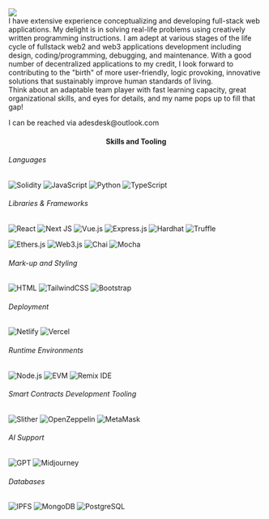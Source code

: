<img src="https://readme-typing-svg.herokuapp.com?size=35&duration=5500&color=164C78&vCenter=true&center=true&width=600&lines=Meet+Adeola+David+A.;A+Full+Stack+Solidity+Developer">

<br>
I have extensive experience conceptualizing and developing full-stack web applications. My delight is in solving real-life problems using creatively written programming instructions. I am adept at various stages of the life cycle of fullstack web2 and web3 applications development including design, coding/programming, debugging, and maintenance. With a good number of decentralized applications to my credit, I look forward to contributing to the "birth" of more user-friendly, logic provoking, innovative solutions that sustainably improve human standards of living.
<br>
Think about an adaptable team player with fast learning capacity, great organizational skills, and eyes for details, and my name pops up to fill that gap! </p>
<p>
I can be reached via adesdesk@outlook.com
</p>

<h4 align="center">Skills and Tooling</h4>

###### Languages 
![Solidity](https://img.shields.io/badge/Solidity-%23363636.svg?style=for-the-badge&logo=solidity&logoColor=white) ![JavaScript](https://img.shields.io/badge/JavaScript-%23F7DF1E.svg?style=for-the-badge&logo=javascript&logoColor=black) ![Python](https://img.shields.io/badge/python-3670A0?style=for-the-badge&logo=python&logoColor=ffdd54) ![TypeScript](https://img.shields.io/badge/typescript-%23007ACC.svg?style=for-the-badge&logo=typescript&logoColor=white)

###### Libraries & Frameworks

![React](https://img.shields.io/badge/react-%2320232a.svg?style=for-the-badge&logo=react&logoColor=%2361DAFB) ![Next JS](https://img.shields.io/badge/Next-black?style=for-the-badge&logo=next.js&logoColor=white) ![Vue.js](https://img.shields.io/badge/Vue.js-%234FC08D.svg?style=for-the-badge&logo=vue.js&logoColor=white) ![Express.js](https://img.shields.io/badge/Express.js-%23000000.svg?style=for-the-badge&logo=express&logoColor=white) ![Hardhat](https://img.shields.io/badge/Hardhat-%232F4F4F.svg?style=for-the-badge&logo=hardhat&logoColor=white) ![Truffle](https://img.shields.io/badge/Truffle-%234F408E.svg?style=for-the-badge&logo=truffle&logoColor=white)


![Ethers.js](https://img.shields.io/badge/Ethers.js-%234CAF50.svg?style=for-the-badge&logo=ethereum&logoColor=white) ![Web3.js](https://img.shields.io/badge/Web3.js-%23334959.svg?style=for-the-badge&logo=ethereum&logoColor=white) ![Chai](https://img.shields.io/badge/Chai-%23F6ECD7.svg?style=for-the-badge&logo=chai&logoColor=black) ![Mocha](https://img.shields.io/badge/Mocha-%238D6748.svg?style=for-the-badge&logo=mocha&logoColor=white)

###### Mark-up and Styling

![HTML](https://img.shields.io/badge/HTML-%23E34F26.svg?style=for-the-badge&logo=html5&logoColor=white) ![TailwindCSS](https://img.shields.io/badge/tailwindcss-%2338B2AC.svg?style=for-the-badge&logo=tailwind-css&logoColor=white) ![Bootstrap](https://img.shields.io/badge/Bootstrap-%23563D7C.svg?style=for-the-badge&logo=bootstrap&logoColor=white)

 
###### Deployment

![Netlify](https://img.shields.io/badge/netlify-%23000000.svg?style=for-the-badge&logo=netlify&logoColor=#00C7B7) ![Vercel](https://img.shields.io/badge/Vercel-%23000000.svg?style=for-the-badge&logo=vercel&logoColor=white)

###### Runtime Environments

![Node.js](https://img.shields.io/badge/Node.js-%23339933.svg?style=for-the-badge&logo=node.js&logoColor=white) ![EVM](https://img.shields.io/badge/EVM-%2366595E.svg?style=for-the-badge&logo=ethereum&logoColor=white) ![Remix IDE](https://img.shields.io/badge/Remix%20IDE-%2366595E.svg?style=for-the-badge&logo=remix&logoColor=white)


###### Smart Contracts Development Tooling

![Slither](https://img.shields.io/badge/Slither-%23808080.svg?style=for-the-badge&logo=ethereum&logoColor=white) ![OpenZeppelin](https://img.shields.io/badge/OpenZeppelin-%2372BEA6.svg?style=for-the-badge&logo=openzeppelin&logoColor=white) ![MetaMask](https://img.shields.io/badge/MetaMask-%236E4C99.svg?style=for-the-badge&logo=metamask&logoColor=white)

###### AI Support

![GPT](https://img.shields.io/badge/GPT-%23555555.svg?style=for-the-badge&logo=openai&logoColor=white) ![Midjourney](https://img.shields.io/badge/Midjourney-%230A0A0A.svg?style=for-the-badge&logo=midjourney&logoColor=white)

###### Databases

![IPFS](https://img.shields.io/badge/IPFS-%234A9EDC.svg?style=for-the-badge&logo=ipfs&logoColor=white) ![MongoDB](https://img.shields.io/badge/MongoDB-%2347A248.svg?style=for-the-badge&logo=mongodb&logoColor=white) ![PostgreSQL](https://img.shields.io/badge/PostgreSQL-%23336791.svg?style=for-the-badge&logo=postgresql&logoColor=white)

